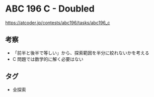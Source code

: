 # ABC 196 C - Doubled

https://atcoder.jp/contests/abc196/tasks/abc196_c

## 考察

- 「前半と後半で等しい」から、探索範囲を半分に絞れないかを考える
- C 問題では数学的に解く必要はない

## タグ

- 全探索

